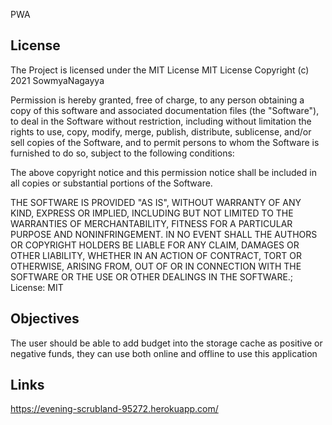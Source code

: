 PWA

## License
The Project is licensed under the MIT License MIT License Copyright (c) 2021 SowmyaNagayya

Permission is hereby granted, free of charge, to any person obtaining a copy of this software and associated documentation files (the "Software"), to deal in the Software without restriction, including without limitation the rights to use, copy, modify, merge, publish, distribute, sublicense, and/or sell copies of the Software, and to permit persons to whom the Software is furnished to do so, subject to the following conditions:

The above copyright notice and this permission notice shall be included in all copies or substantial portions of the Software.

THE SOFTWARE IS PROVIDED "AS IS", WITHOUT WARRANTY OF ANY KIND, EXPRESS OR IMPLIED, INCLUDING BUT NOT LIMITED TO THE WARRANTIES OF MERCHANTABILITY, FITNESS FOR A PARTICULAR PURPOSE AND NONINFRINGEMENT. IN NO EVENT SHALL THE AUTHORS OR COPYRIGHT HOLDERS BE LIABLE FOR ANY CLAIM, DAMAGES OR OTHER LIABILITY, WHETHER IN AN ACTION OF CONTRACT, TORT OR OTHERWISE, ARISING FROM, OUT OF OR IN CONNECTION WITH THE SOFTWARE OR THE USE OR OTHER DEALINGS IN THE SOFTWARE.; License: MIT

## Objectives
The user should be able to add budget into the storage cache as positive or negative funds, they can use both online and offline to use this application

## Links
https://evening-scrubland-95272.herokuapp.com/
